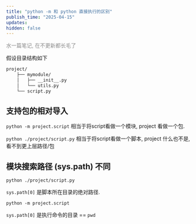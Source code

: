 ```yaml
---
title: "python -m 和 python 直接执行的区别"
publish_time: "2025-04-15"
updates:
hidden: false
---
```

<p style="color: rgba(127, 127, 127, 0.9);">水一篇笔记, 在不更新都长毛了<p>

假设目录结构如下

```txt
project/
    ├── mymodule/
    │   ├── __init__.py
    │   └── utils.py
    └── script.py
```

## 支持包的相对导入

`python -m project.script` 相当于将script看做一个模块, project 看做一个包.

`python ./project/script.py` 相当于将script看做一个脚本, project 什么也不是, 看不到更上层路径/包

## 模块搜索路径 (sys.path) 不同

`python ./project/script.py`

`sys.path[0]` 是脚本所在目录的绝对路径.

`python -m project.script`

`sys.path[0]` 是执行命令的目录 == `pwd`
